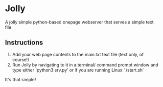 # Jolly
A jolly simple python-based onepage webserver that serves a simple text file

## Instructions
1. Add your web page contents to the main.txt text file (text only, of course!)
2. Run Jolly by navigating to it in a terminal/ command prompt window and type either 'python3 srv.py' or if you are running Linux './start.sh'

It's that simple!
